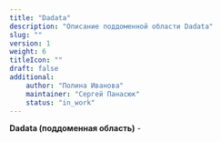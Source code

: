 ```yaml
---
title: "Dadata"
description: "Описание поддоменной области Dadata"
slug: ""
version: 1
weight: 6
titleIcon: ""
draft: false
additional:
    author: "Полина Иванова"
    maintainer: "Сергей Панасюк"
    status: "in_work"
---
```


**Dadata (поддоменная область)** - 